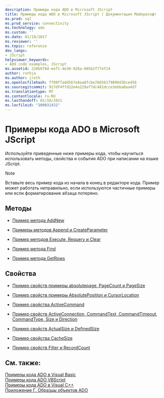```yaml
---
description: Примеры кода ADO в Microsoft JScript
title: Примеры кода ADO в Microsoft JScript | Документация Майкрософт
ms.prod: sql
ms.prod_service: connectivity
ms.technology: ado
ms.custom: ''
ms.date: 01/19/2017
ms.reviewer: ''
ms.topic: reference
dev_langs:
- JScript
helpviewer_keywords:
- ADO code examples, JScript
ms.assetid: 228b978d-eef1-4e30-928a-005b2f77ef14
author: rothja
ms.author: jroth
ms.openlocfilehash: ff09ffadd567e8aa8fcbe76856179099d3bce456
ms.sourcegitcommit: 917df4ffd22e4a229af7dc481dcce3ebba0aa4d7
ms.translationtype: MT
ms.contentlocale: ru-RU
ms.lasthandoff: 02/10/2021
ms.locfileid: "100031432"
---
```

# <a name="ado-code-examples-in-microsoft-jscript"></a>Примеры кода ADO в Microsoft JScript
Используйте приведенные ниже примеры кода, чтобы научиться использовать методы, свойства и события ADO при написании на языке JScript.  
  
> [!NOTE]
>  Вставьте весь пример кода из начала в конец в редакторе кода. Пример может работать неправильно, если используются частичные примеры или если форматирование абзаца потеряно.  
  
## <a name="methods"></a>Методы  
  
-   [Пример метода AddNew](./addnew-method-example-jscript.md)  
  
-   [Примеры методов Append и CreateParameter](./append-and-createparameter-methods-example-jscript.md)  
  
-   [Пример методов Execute, Requery и Clear](./execute-requery-and-clear-methods-example-jscript.md)  
  
-   [Пример метода Find](./find-method-example-jscript.md)  
  
-   [Пример метода GetRows](./getrows-method-example-vb.md)  
  
## <a name="properties"></a>Свойства  
  
-   [Пример свойств примеры absolutepage, PageCount и PageSize](./absolutepage-pagecount-and-pagesize-properties-example-jscript.md)  
  
-   [Пример свойств примеры AbsolutePosition и CursorLocation](./absoluteposition-and-cursorlocation-properties-example-jscript.md)  
  
-   [Пример свойства ActiveCommand](./activecommand-property-example-jscript.md)  
  
-   [Пример свойств ActiveConnection, CommandText, CommandTimeout, CommandType, Size и Direction](./activeconnection-commandtext-timeout-type-size-example-jscript.md)  
  
-   [Пример свойств ActualSize и DefinedSize](./actualsize-and-definedsize-properties-example-jscript.md)  
  
-   [Пример свойства CacheSize](./cachesize-property-example-jscript.md)  
  
-   [Пример свойств Filter и RecordCount](./filter-and-recordcount-properties-example-jscript.md)  
  
## <a name="see-also"></a>См. также:  
 [Примеры кода ADO в Visual Basic](./ado-code-examples-in-visual-basic.md)   
 [Примеры кода ADO VBScript](./ado-code-examples-vbscript.md)   
 [Примеры кода ADO в Visual C++](./ado-code-examples-in-visual-c.md)   
 [Приложение Г. Образцы объектов ADO](../../guide/appendixes/appendix-d-ado-samples.md)